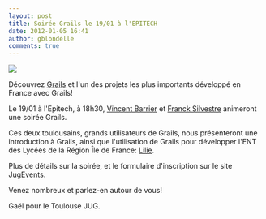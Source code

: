 ```yaml
---
layout: post
title: Soirée Grails le 19/01 à l'EPITECH
date: 2012-01-05 16:41
author: gblondelle
comments: true
---
```

<p><img src="{{site.baseurl}}/images/grails.jpg"></p>
<p>Découvrez <a href="http://grails.org">Grails</a> et l'un des projets les plus importants développé en France avec Grails!</p>
<p>Le 19/01 à l'Epitech, à 18h30, <a href="http://www.linkedin.com/pub/vincent-barrier/4/982/794">Vincent Barrier</a> et <a href="http://www.linkedin.com/pub/franck-silvestre/22/737/107">Franck Silvestre</a> animeront une soirée Grails.</p>
<p>Ces deux toulousains, grands utilisateurs de Grails, nous présenteront une introduction à Grails, ainsi que l'utilisation de Grails pour développer l'ENT des Lycées de la Région Île de France: <a href="http://lilie.iledefrance.fr">Lilie</a>.</p>
<p>Plus de détails sur la soirée, et le formulaire d'inscription sur le site <a title="JugEvent" href="http://www.jugevents.org/jugevents/event/show.html?id=43382">JugEvents</a>.</p>
<p>Venez nombreux et parlez-en autour de vous!</p>
<p>Gaël pour le Toulouse JUG.</p>

